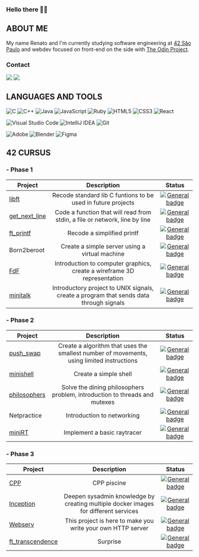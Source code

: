 ### Hello there 👨‍🚀

<!--
**rscres/rscres** is a ✨ _special_ ✨ repository because its `README.md` (this file) appears on your GitHub profile.

Here are some ideas to get you started:

- 🔭 I’m currently working on ...
- 🌱 I’m currently learning ...
- 👯 I’m looking to collaborate on ...
- 🤔 I’m looking for help with ...
- 💬 Ask me about ...
- 📫 How to reach me: ...
- 😄 Pronouns: ...
- ⚡ Fun fact: ...
-->

## ABOUT ME

My name Renato and I'm currently studying software engineering at [42 São Paulo](https://www.42sp.org.br/) and webdev focused on front-end on the side with [The Odin Project](https://www.theodinproject.com/).

### Contact

<div> 
  <a href = "mailto:renatocrescenti@gmail.com"><img src="https://img.shields.io/badge/Gmail-D14836?style=for-the-badge&logo=gmail&logoColor=white" target="_blank"></a>
  <a href="https://www.linkedin.com/in/renato-crescenti/" target="_blank"><img src="https://img.shields.io/badge/-LinkedIn-%230077B5?style=for-the-badge&logo=linkedin&logoColor=white" target="_blank"></a>   
</div>

## LANGUAGES AND TOOLS

![C](https://img.shields.io/badge/c-%2300599C.svg?style=for-the-badge&logo=c&logoColor=white) ![C++](https://img.shields.io/badge/c++-%2300599C.svg?style=for-the-badge&logo=c%2B%2B&logoColor=white) ![Java](https://img.shields.io/badge/java-%23ED8B00.svg?style=for-the-badge&logo=openjdk&logoColor=white) ![JavaScript](https://img.shields.io/badge/javascript-%23323330.svg?style=for-the-badge&logo=javascript&logoColor=%23F7DF1E) ![Ruby](https://img.shields.io/badge/ruby-%23CC342D.svg?style=for-the-badge&logo=ruby&logoColor=white) ![HTML5](https://img.shields.io/badge/html5-%23E34F26.svg?style=for-the-badge&logo=html5&logoColor=white) ![CSS3](https://img.shields.io/badge/css3-%231572B6.svg?style=for-the-badge&logo=css3&logoColor=white) ![React](https://img.shields.io/badge/react-%2320232a.svg?style=for-the-badge&logo=react&logoColor=%2361DAFB)

![Visual Studio Code](https://img.shields.io/badge/Visual%20Studio%20Code-0078d7.svg?style=for-the-badge&logo=visual-studio-code&logoColor=white) ![IntelliJ IDEA](https://img.shields.io/badge/IntelliJIDEA-000000.svg?style=for-the-badge&logo=intellij-idea&logoColor=white) ![Git](https://img.shields.io/badge/git-%23F05033.svg?style=for-the-badge&logo=git&logoColor=white) 

![Adobe](https://img.shields.io/badge/adobe-%23FF0000.svg?style=for-the-badge&logo=adobe&logoColor=white) ![Blender](https://img.shields.io/badge/blender-%23F5792A.svg?style=for-the-badge&logo=blender&logoColor=white) ![Figma](https://img.shields.io/badge/figma-%23F24E1E.svg?style=for-the-badge&logo=figma&logoColor=white)

## 42 CURSUS

### - Phase 1

| Project                                            | Description                                                                            | Status                                                                                             |
| -------------------------------------------------- |:--------------------------------------------------------------------------------------:|:--------------------------------------------------------------------------------------------------:|
| [libft](https://github.com/rscres/42Libft)         | Recode standard lib C funtions to be used in future projects                           | [![General badge](https://img.shields.io/badge/Finished-125/100-<COLOR>.svg)](https://shields.io/) |
| [get_next_line](https://github.com/rscres/42GNL)   | Code a function that will read from stdin, a file or network, line by line             | [![General badge](https://img.shields.io/badge/Finished-112/100-<COLOR>.svg)](https://shields.io/) |
| [ft_printf](https://github.com/rscres/42ft_printf) | Recode a simplified printf                                                             | [![General badge](https://img.shields.io/badge/Finished-110/100-<COLOR>.svg)](https://shields.io/) |
| Born2beroot                                        | Create a simple server using a virtual machine                                         | [![General badge](https://img.shields.io/badge/Finished-125/100-<COLOR>.svg)](https://shields.io/) |
| [FdF](https://github.com/rscres/42FdF)             | Introduction to computer graphics, create a wireframe 3D representation                | [![General badge](https://img.shields.io/badge/Finished-125/100-<COLOR>.svg)](https://shields.io/) |
| [minitalk](https://github.com/rscres/42minitalk)   | Introductory project to UNIX signals, create a program that sends data through signals | [![General badge](https://img.shields.io/badge/Finished-125/100-<COLOR>.svg)](https://shields.io/) |

### - Phase 2

| Project                                                  | Description                                                                               | Status                                                                                             |
| -----------------------------------------------------    |:-----------------------------------------------------------------------------------------:|:--------------------------------------------------------------------------------------------------:|
| [push_swap](https://github.com/rscres/42push_swap)       | Create a algorithm that uses the smallest number of movements, using limited instructions | [![General badge](https://img.shields.io/badge/Finished-125/100-<COLOR>.svg)](https://shields.io/) |
| [minishell](https://github.com/rscres/42minishell)       | Create a simple shell                                                                     | [![General badge](https://img.shields.io/badge/Finished-97/100-<COLOR>.svg)](https://shields.io/)  |
| [philosophers](https://github.com/rscres/42philosophers) | Solve the dining philosophers problem, introduction to threads and mutexes                | [![General badge](https://img.shields.io/badge/Finished-100/100-<COLOR>.svg)](https://shields.io/) |
| Netpractice                                              | Introduction to networking                                                                | [![General badge](https://img.shields.io/badge/Finished-100/100-<COLOR>.svg)](https://shields.io/) |
| [miniRT](https://github.com/bonissanti/42SP_11_MiniRT)   | Implement a basic raytracer                                                               | [![General badge](https://img.shields.io/badge/Finished-105/100-<COLOR>.svg)](https://shields.io/) |

### - Phase 3

| Project                                                           | Description                                                                         | Status                                                                                             |
| ------------------------------------------------------------------|:-----------------------------------------------------------------------------------:|:--------------------------------------------------------------------------------------------------:|
| [CPP](https://github.com/rscres/42CPP)                            | CPP piscine                                                                         | [![General badge](https://img.shields.io/badge/Finished-98/100-<COLOR>.svg)](https://shields.io/)  |
| [Inception](https://github.com/rscres/42Inception)                | Deepen sysadmin knowledge by creating multiple docker images for different services | [![General badge](https://img.shields.io/badge/Finished-105/100-<COLOR>.svg)](https://shields.io/) |
| [Webserv](https://github.com/bonissanti/42SP_13_Webserv)          | This project is here to make you write your own HTTP server                         | [![General badge](https://img.shields.io/badge/Finished-110/100-<COLOR>.svg)](https://shields.io/) |
| [ft_transcendence](https://github.com/angelasoler/transcendences) | Surprise                                                                            | [![General badge](https://img.shields.io/badge/Finished-100/100-<COLOR>.svg)](https://shields.io/) |


